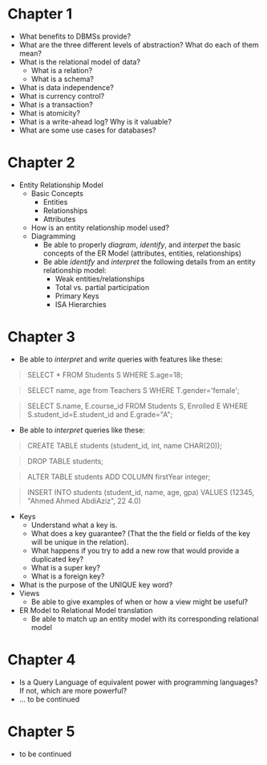 # Chapter 1
* What benefits to DBMSs provide?
* What are the three different levels of abstraction?  What do each of them mean?
* What is the relational model of data?
  - What is a relation?
  - What is a schema?
* What is data independence?
* What is currency control?
* What is a transaction?
* What is atomicity?
* What is a write-ahead log? Why is it valuable?
* What are some use cases for databases?

# Chapter 2
* Entity Relationship Model
  - Basic Concepts
    - Entities
    - Relationships
    - Attributes
  - How is an entity relationship model used?
  - Diagramming
    - Be able to properly *diagram*, *identify*, and *interpet* the basic concepts of the ER Model (attributes, entities, relationships)
    - Be able *identify* and *interpret* the following details from an entity relationship model:
      - Weak entities/relationships
      - Total vs. partial participation
      - Primary Keys
      - ISA Hierarchies

# Chapter 3
* Be able to *interpret* and *write* queries with features like these:

> SELECT * FROM Students S
WHERE S.age=18;

> SELECT name, age from Teachers S
WHERE T.gender='female';

> SELECT S.name, E.course_id FROM Students S, Enrolled E WHERE S.student_id=E.student_id and E.grade="A";

* Be able to *interpret* queries like these:

> CREATE TABLE students (student_id, int, name CHAR(20));

> DROP TABLE students;

> ALTER TABLE students ADD COLUMN firstYear integer;

> INSERT INTO students (student_id, name, age, gpa) VALUES (12345, "Ahmed Ahmed AbdiAziz", 22 4.0)

* Keys
  - Understand what a key is.  
  - What does a key guarantee? (That the the field or fields of the key will be unique in the relation).  
  - What happens if you try to add a new row that would provide a duplicated key?
  - What is a super key?
  - What is a foreign key?
* What is the purpose of the UNIQUE key word?
* Views
  - Be able to give examples of when or how a view might be useful?
* ER Model to Relational Model translation
  - Be able to match up an entity model with its corresponding relational model

# Chapter 4
* Is a Query Language of equivalent power with programming languages?  If not, which are more powerful?
* ... to be continued

# Chapter 5
* to be continued

